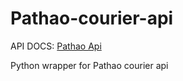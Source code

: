 # Pathao-courier-api

API DOCS: [Pathao Api](https://merchant.pathao.com/courier/developer-api)

Python wrapper for Pathao courier api
